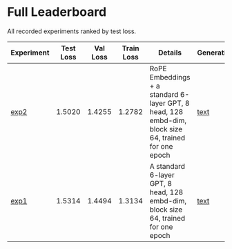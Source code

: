 # Full Leaderboard

All recorded experiments ranked by test loss.

| Experiment | Test Loss | Val Loss | Train Loss | Details | Generation | W&B |
| --- | --- | --- | --- | --- | --- | --- |
| [exp2](exp2/) | 1.5020 | 1.4255 | 1.2782 | RoPE Embeddings + a standard 6-layer GPT, 8 head, 128 embd-dim, block size 64, trained for one epoch | [text](exp2/generation.txt) | [link](https://wandb.ai/saahith/shakespeare-gpt/runs/4qgq68ia?nw=nwusersaahith) |
| [exp1](exp1/) | 1.5314 | 1.4494 | 1.3134 | A standard 6-layer GPT, 8 head, 128 embd-dim, block size 64, trained for one epoch | [text](exp1/generation.txt) | [link](https://wandb.ai/saahith/shakespeare-gpt/runs/ukt0p32d) |
